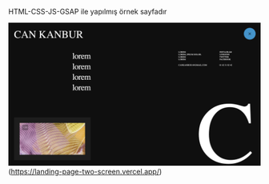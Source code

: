 HTML-CSS-JS-GSAP ile yapılmış örnek sayfadır

![Screenshot](./public/ss1.png)(https://landing-page-two-screen.vercel.app/)